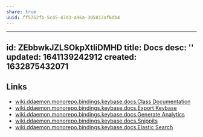 ```yaml
---
share: true
uuid: ff5752fb-5c45-47d3-a96a-305817af6db4
---
```

---
id: ZEbbwkJZLSOkpXtliDMHD
title: Docs
desc: ''
updated: 1641139242912
created: 1632875432071
---


## Links

* [wiki.ddaemon.monorepo.bindings.keybase.docs.Class Documentation](/75030eca-fb42-46ca-93c6-95b520292bd1)
* [wiki.ddaemon.monorepo.bindings.keybase.docs.Export Keybase](/99ac375c-13a3-4b9e-8a72-a3384c0f56ad)
* [wiki.ddaemon.monorepo.bindings.keybase.docs.Generate Analytics](/0c17a138-56fe-4ec2-a4cc-2a9833ad60bf)
* [wiki.ddaemon.monorepo.bindings.keybase.docs.Snippits](/084fccb4-3a13-4be0-93d7-57aea116e200)
* [wiki.ddaemon.monorepo.bindings.keybase.docs.Elastic Search](/ea840011-88ea-4ed3-86fe-ac41a6870502)
